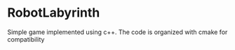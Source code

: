 # RobotLabyrinth
Simple game implemented using c++. The code is organized with cmake for compatibility
